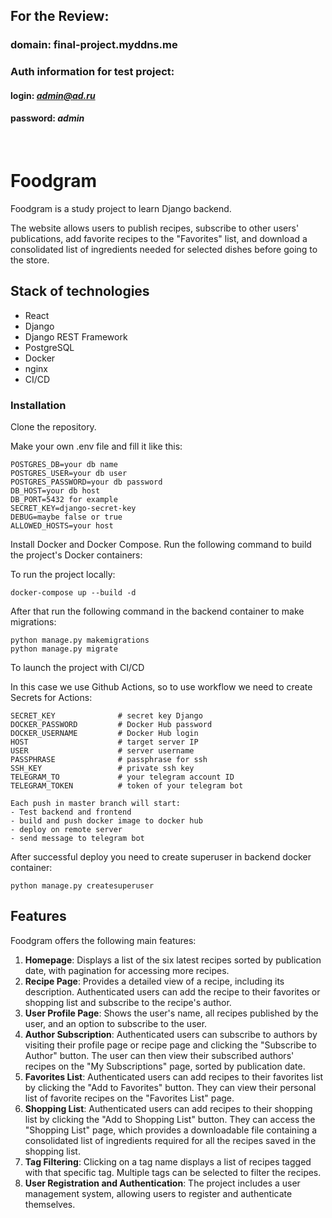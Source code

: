 ## For the Review:
### domain: final-project.myddns.me
### Auth information for test project:
#### login: *admin@ad.ru*
#### password: *admin*
<br>

# Foodgram

Foodgram is a study project to learn Django backend.

The website allows users to publish recipes, subscribe to other users' publications, add favorite recipes to the "Favorites" list, and download a consolidated list of ingredients needed for selected dishes before going to the store.

## Stack of technologies

- React
- Django
- Django REST Framework
- PostgreSQL
- Docker
- nginx
- CI/CD

### Installation

Clone the repository.

Make your own .env file and fill it like this:
```
POSTGRES_DB=your db name
POSTGRES_USER=your db user
POSTGRES_PASSWORD=your db password
DB_HOST=your db host
DB_PORT=5432 for example
SECRET_KEY=django-secret-key
DEBUG=maybe false or true
ALLOWED_HOSTS=your host
```
Install Docker and Docker Compose.
Run the following command to build the project's Docker containers:

To run the project locally:

```console
docker-compose up --build -d
```
After that run the following command in the backend container to make migrations:

```console
python manage.py makemigrations
python manage.py migrate
```
To launch the project with CI/CD 

In this case we use Github Actions, so to use workflow we need to create Secrets for Actions:
```
SECRET_KEY              # secret key Django
DOCKER_PASSWORD         # Docker Hub password
DOCKER_USERNAME         # Docker Hub login
HOST                    # target server IP
USER                    # server username
PASSPHRASE              # passphrase for ssh
SSH_KEY                 # private ssh key
TELEGRAM_TO             # your telegram account ID
TELEGRAM_TOKEN          # token of your telegram bot
```
```
Each push in master branch will start:
- Test backend and frontend
- build and push docker image to docker hub
- deploy on remote server
- send message to telegram bot
```
After successful deploy you need to create superuser in backend docker container:
```console
python manage.py createsuperuser
```


## Features

Foodgram offers the following main features:

1.  **Homepage**: Displays a list of the six latest recipes sorted by publication date, with pagination for accessing more recipes.
2.  **Recipe Page**: Provides a detailed view of a recipe, including its description. Authenticated users can add the recipe to their favorites or shopping list and subscribe to the recipe's author.
3.  **User Profile Page**: Shows the user's name, all recipes published by the user, and an option to subscribe to the user.
4.  **Author Subscription**: Authenticated users can subscribe to authors by visiting their profile page or recipe page and clicking the "Subscribe to Author" button. The user can then view their subscribed authors' recipes on the "My Subscriptions" page, sorted by publication date.
5.  **Favorites List**: Authenticated users can add recipes to their favorites list by clicking the "Add to Favorites" button. They can view their personal list of favorite recipes on the "Favorites List" page.
6.   **Shopping List**: Authenticated users can add recipes to their shopping list by clicking the "Add to Shopping List" button. They can access the "Shopping List" page, which provides a downloadable file containing a consolidated list of ingredients required for all the recipes saved in the shopping list.
7.  **Tag Filtering**: Clicking on a tag name displays a list of recipes tagged with that specific tag. Multiple tags can be selected to filter the recipes.
8.  **User Registration and Authentication**: The project includes a user management system, allowing users to register and authenticate themselves.
